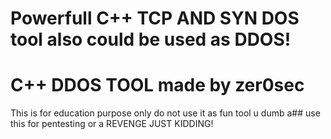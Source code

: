 # Powerfull C++ TCP AND SYN DOS tool also could be used as DDOS!
# C++ DDOS TOOL                                                                     made by  zer0sec
 
 This is for education purpose only do not use it as fun tool u dumb a## use this for pentesting or a REVENGE JUST KIDDING!
 
